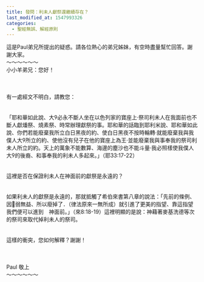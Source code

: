 ```yaml
---
title: 發問：利未人獻祭還繼續存在？
last_modified_at: 1547993326
categories:
  - 聖經無誤、解經原則
---
```


這是Paul弟兄所提出的疑惑。請各位熱心的弟兄姊妹，有空時盡量幫忙回答。謝謝大家。<br><!--more-->～～～～～～<br>小小羊弟兄：您好！<br><br> <br><br>有一處經文不明白，請教您：<br><br><br>「耶和華如此說、大必永不斷人坐在以色列家的寶座上‧祭司利未人在我面前也不斷人獻燔祭、燒素祭、時常辦理獻祭的事。耶和華的話臨到耶利米說、耶和華如此說、你們若能廢棄我所立白日黑夜的約、使白日黑夜不按時輪轉‧就能廢棄我與我僕人大所立的約、使他沒有兒子在他的寶座上為王‧並能廢棄我與事奉我的祭司利未人所立的約。天上的萬象不能數算、海邊的塵沙也不能斗量‧我必照樣使我僕人大的後裔、和事奉我的利未人多起來。」（耶33:17-22）<br><br><br>這裡是否在保證利未人在神面前的獻祭是永遠的？<br><br><br>如果利未人的獻祭是永遠的，那就抵觸了希伯來書第八章的說法：「先前的條例、因弱無益、所以廢掉了．（律法原來一無所成）就引進了更美的指望、靠這指望我們便可以進到　神面前。」（來8:18-19）這裡明顯的是說：神藉著麥基洗德等次的祭司來取代掉利未人的祭司。<br><br><br>這樣的衝突，您如何解釋？謝謝！<br><br> <br><br>Paul 敬上<br>～～～～～～<br> <br><br>

